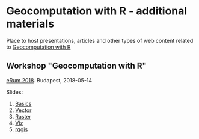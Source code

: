 # Geocomputation with R - additional materials
Place to host presentations, articles and other types of web content related to [Geocomputation with R](http://geocompr.robinlovelace.net/)

## Workshop "Geocomputation with R" 
[eRum 2018](https://2018.erum.io/). Budapest, 2018-05-14

Slides:

1. [Basics](workshops/erum2018/01_basics.html)
1. [Vector](workshops/erum2018/02_vector.html)
1. [Raster](workshops/erum2018/03_raster.html)
1. [Viz](workshops/erum2018/04_viz.html)
1. [rqgis](workshops/erum2018/05_rqgis.html)

